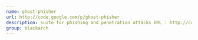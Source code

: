 ```yaml
---
name: ghost-phisher
url: http://code.google.com/p/ghost-phisher
description: suite for phishing and penetration attacks URL : http://code.google.com/p/ghost-phisher Groups : blackarch blackarch-scanner
group: blackarch
---
```

